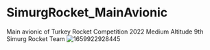 # SimurgRocket_MainAvionic
Main avionic of Turkey Rocket Competition 2022 Medium Altitude 9th Simurg Rocket Team
![1659922928445](https://user-images.githubusercontent.com/69718844/206854812-424aa54e-98cd-4214-9bad-83e2c2508d11.jpeg)

